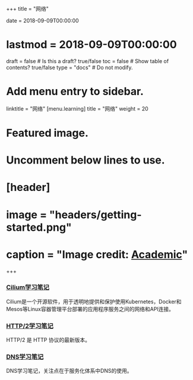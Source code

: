 +++
title = "网络"

date = 2018-09-09T00:00:00
# lastmod = 2018-09-09T00:00:00

draft = false  # Is this a draft? true/false
toc = false  # Show table of contents? true/false
type = "docs"  # Do not modify.

# Add menu entry to sidebar.
linktitle = "网络"
[menu.learning]
  title = "网络"
  weight = 20

# Featured image.
# Uncomment below lines to use.
# [header]
# image = "headers/getting-started.png"
# caption = "Image credit: [**Academic**](https://github.com/gcushen/hugo-academic/)"
+++

### [Cilium学习笔记](https://skyao.io/learning-cilium/)

Cilium是一个开源软件，用于透明地提供和保护使用Kubernetes，Docker和Mesos等Linux容器管理平台部署的应用程序服务之间的网络和API连接。

### [HTTP/2学习笔记](https://skyao.io/learning-http2/)

HTTP/2 是 HTTP 协议的最新版本。

### [DNS学习笔记](https://skyao.io/learning-dns/)

DNS学习笔记，关注点在于服务化体系中DNS的使用。